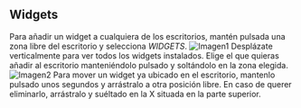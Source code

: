 ## Widgets

Para añadir un widget a cualquiera de los escritorios, mantén pulsada una zona libre del escritorio y selecciona *WIDGETS*.
![Imagen1](http://static.energysistem.com/images/manuals/42238/55912f5e0011d.jpg)
Desplázate verticalmente para ver todos los widgets instalados. Elige el que quieras añadir al escritorio manteniéndolo pulsado y soltándolo en la zona elegida.
![Imagen2](http://static.energysistem.com/images/manuals/42238/55912f754e05e.jpg)
Para mover un widget ya ubicado en el escritorio, mantenlo pulsado unos segundos y arrástralo a otra posición libre. En caso de querer eliminarlo, arrástralo y suéltado en la X situada en la parte superior.
